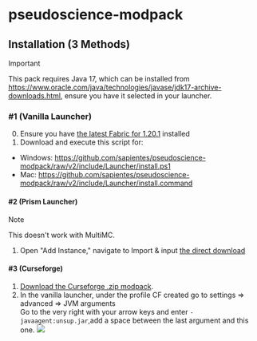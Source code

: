 # pseudoscience-modpack

## Installation (3 Methods)
> [!IMPORTANT]
> This pack requires Java 17, which can be installed from https://www.oracle.com/java/technologies/javase/jdk17-archive-downloads.html, ensure you have it selected in your launcher.

### #1 (Vanilla Launcher)
0. Ensure you have [the latest Fabric for 1.20.1](https://fabricmc.net/use/installer/) installed
1. Download and execute this script for: 
- Windows: https://github.com/sapientes/pseudoscience-modpack/raw/v2/include/Launcher/install.ps1
- Mac: https://github.com/sapientes/pseudoscience-modpack/raw/v2/include/Launcher/install.command
#### #2 (Prism Launcher)
> [!NOTE]
> This doesn't work with MultiMC.
1. Open "Add Instance," navigate to Import & input [the direct download](https://github.com/sapientes/pseudoscience-modpack/releases/download/v2.0.0/Pseudoscience.SMP.Modpack.Iteration.II.Prism.zip)
#### #3 (Curseforge)
1. [Download the Curseforge .zip modpack](https://github.com/sapientes/pseudoscience-modpack/releases/download/v2.0.0/Pseudoscience.SMP.Modpack.Iteration.II.Curseforge.zip).
2. In the vanilla launcher, under the profile CF created go to settings => advanced => JVM arguments  
   Go to the very right with your arrow keys and enter `-javaagent:unsup.jar`,add a space between the last argument and this one.
![](include/jvm-args.png)
